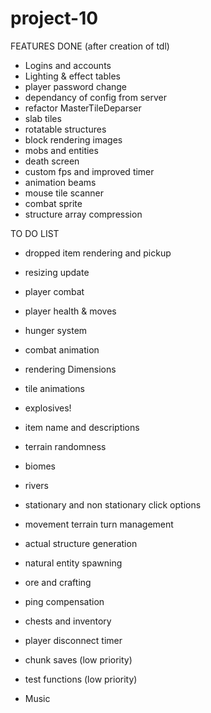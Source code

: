# project-10

FEATURES DONE (after creation of tdl)
- Logins and accounts
- Lighting & effect tables
- player password change
- dependancy of config from server
- refactor MasterTileDeparser
- slab tiles
- rotatable structures
- block rendering images
- mobs and entities
- death screen
- custom fps and improved timer
- animation beams
- mouse tile scanner
- combat sprite
- structure array compression


TO DO LIST

- dropped item rendering and pickup

- resizing update

- player combat

- player health & moves

- hunger system

- combat animation

- rendering Dimensions

- tile animations

- explosives!

- item name and descriptions

- terrain randomness

- biomes

- rivers

- stationary and non stationary click options

- movement terrain turn management

- actual structure generation

- natural entity spawning

- ore and crafting

- ping compensation

- chests and inventory

- player disconnect timer

- chunk saves (low priority)

- test functions (low priority)

 
- Music






